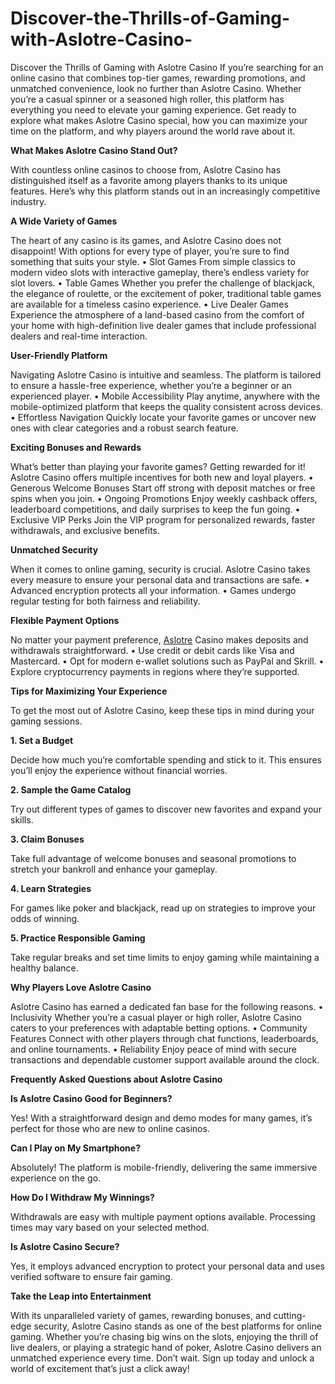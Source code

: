 # Discover-the-Thrills-of-Gaming-with-Aslotre-Casino-
Discover the Thrills of Gaming with Aslotre Casino 
If you’re searching for an online casino that combines top-tier games, rewarding promotions, and unmatched convenience, look no further than Aslotre Casino. Whether you’re a casual spinner or a seasoned high roller, this platform has everything you need to elevate your gaming experience. 
Get ready to explore what makes Aslotre Casino special, how you can maximize your time on the platform, and why players around the world rave about it. 

<p><b>What Makes Aslotre Casino Stand Out?</b></p>
With countless online casinos to choose from, Aslotre Casino has distinguished itself as a favorite among players thanks to its unique features. Here’s why this platform stands out in an increasingly competitive industry. 

<p><b>A Wide Variety of Games</b></p>
The heart of any casino is its games, and Aslotre Casino does not disappoint! With options for every type of player, you’re sure to find something that suits your style. 
•	Slot Games 
From simple classics to modern video slots with interactive gameplay, there’s endless variety for slot lovers. 
•	Table Games 
Whether you prefer the challenge of blackjack, the elegance of roulette, or the excitement of poker, traditional table games are available for a timeless casino experience. 
•	Live Dealer Games 
Experience the atmosphere of a land-based casino from the comfort of your home with high-definition live dealer games that include professional dealers and real-time interaction. 

<p><b>User-Friendly Platform</b></p> 
Navigating Aslotre Casino is intuitive and seamless. The platform is tailored to ensure a hassle-free experience, whether you’re a beginner or an experienced player. 
•	Mobile Accessibility 
Play anytime, anywhere with the mobile-optimized platform that keeps the quality consistent across devices. 
•	Effortless Navigation 
Quickly locate your favorite games or uncover new ones with clear categories and a robust search feature. 

<p><b>Exciting Bonuses and Rewards</b></p> 
What’s better than playing your favorite games? Getting rewarded for it! Aslotre Casino offers multiple incentives for both new and loyal players. 
•	Generous Welcome Bonuses 
Start off strong with deposit matches or free spins when you join. 
•	Ongoing Promotions 
Enjoy weekly cashback offers, leaderboard competitions, and daily surprises to keep the fun going. 
•	Exclusive VIP Perks 
Join the VIP program for personalized rewards, faster withdrawals, and exclusive benefits. 

<p><b>Unmatched Security</b></p> 
When it comes to online gaming, security is crucial. Aslotre Casino takes every measure to ensure your personal data and transactions are safe. 
•	Advanced encryption protects all your information. 
•	Games undergo regular testing for both fairness and reliability. 

<p><b>Flexible Payment Options</b></p> 
No matter your payment preference, <a href="https://mangiabenecooking.com/">Aslotre</a> Casino makes deposits and withdrawals straightforward. 
•	Use credit or debit cards like Visa and Mastercard. 
•	Opt for modern e-wallet solutions such as PayPal and Skrill. 
•	Explore cryptocurrency payments in regions where they’re supported. 

<p><b>Tips for Maximizing Your Experience</b></p> 
To get the most out of Aslotre Casino, keep these tips in mind during your gaming sessions. 
<p><b>1. Set a Budget</b></p> 
Decide how much you’re comfortable spending and stick to it. This ensures you’ll enjoy the experience without financial worries. 
<p><b>2. Sample the Game Catalog</b></p> 
Try out different types of games to discover new favorites and expand your skills. 
<p><b>3. Claim Bonuses</b></p> 
Take full advantage of welcome bonuses and seasonal promotions to stretch your bankroll and enhance your gameplay. 
<p><b>4. Learn Strategies</b></p> 
For games like poker and blackjack, read up on strategies to improve your odds of winning. 
<p><b>5. Practice Responsible Gaming</b></p> 
Take regular breaks and set time limits to enjoy gaming while maintaining a healthy balance. 

<p><b>Why Players Love Aslotre Casino</b></p> 
Aslotre Casino has earned a dedicated fan base for the following reasons. 
•	Inclusivity 
Whether you’re a casual player or high roller, Aslotre Casino caters to your preferences with adaptable betting options. 
•	Community Features 
Connect with other players through chat functions, leaderboards, and online tournaments. 
•	Reliability 
Enjoy peace of mind with secure transactions and dependable customer support available around the clock. 

<p><b>Frequently Asked Questions about Aslotre Casino</b></p> 
<p><b>Is Aslotre Casino Good for Beginners?</b></p> 
Yes! With a straightforward design and demo modes for many games, it’s perfect for those who are new to online casinos. 
<p><b>Can I Play on My Smartphone?</b></p> 
Absolutely! The platform is mobile-friendly, delivering the same immersive experience on the go. 
<p><b>How Do I Withdraw My Winnings?</b></p> 
Withdrawals are easy with multiple payment options available. Processing times may vary based on your selected method. 
<p><b>Is Aslotre Casino Secure?</b></p> 
Yes, it employs advanced encryption to protect your personal data and uses verified software to ensure fair gaming. 

<p><b>Take the Leap into Entertainment</b></p> 
With its unparalleled variety of games, rewarding bonuses, and cutting-edge security, Aslotre Casino stands as one of the best platforms for online gaming. Whether you’re chasing big wins on the slots, enjoying the thrill of live dealers, or playing a strategic hand of poker, Aslotre Casino delivers an unmatched experience every time. 
Don’t wait. Sign up today and unlock a world of excitement that’s just a click away! 

